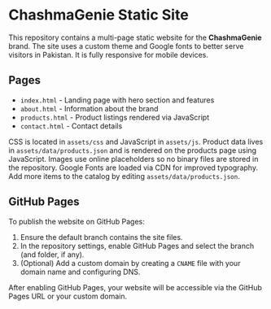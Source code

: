 # ChashmaGenie Static Site

This repository contains a multi-page static website for the **ChashmaGenie** brand. The site uses a custom theme and Google fonts to better serve visitors in Pakistan. It is fully responsive for mobile devices.

## Pages
- `index.html` - Landing page with hero section and features
- `about.html` - Information about the brand
- `products.html` - Product listings rendered via JavaScript
- `contact.html` - Contact details

CSS is located in `assets/css` and JavaScript in `assets/js`. Product data lives in `assets/data/products.json` and is rendered on the products page using JavaScript. Images use online placeholders so no binary files are stored in the repository. Google Fonts are loaded via CDN for improved typography.
Add more items to the catalog by editing `assets/data/products.json`.
## GitHub Pages
To publish the website on GitHub Pages:
1. Ensure the default branch contains the site files.
2. In the repository settings, enable GitHub Pages and select the branch (and folder, if any).
3. (Optional) Add a custom domain by creating a `CNAME` file with your domain name and configuring DNS.

After enabling GitHub Pages, your website will be accessible via the GitHub Pages URL or your custom domain.
